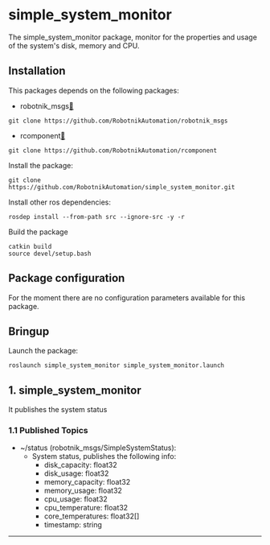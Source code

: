 # simple_system_monitor

The simple_system_monitor package, monitor for the properties and usage of the system's disk, memory and CPU.

## Installation

This packages depends on the following packages:

- robotnik_msgs[🔗](https://github.com/RobotnikAutomation/robotnik_msgs)

```
git clone https://github.com/RobotnikAutomation/robotnik_msgs
```

- rcomponent[🔗](https://github.com/RobotnikAutomation/rcomponent)

```
git clone https://github.com/RobotnikAutomation/rcomponent
```

Install the package:

```
git clone https://github.com/RobotnikAutomation/simple_system_monitor.git
```

Install other ros dependencies:

```
rosdep install --from-path src --ignore-src -y -r
```

Build the package
```
catkin build
source devel/setup.bash
```

## Package configuration

For the moment there are no configuration parameters available for this package.

## Bringup

Launch the package:

```
roslaunch simple_system_monitor simple_system_monitor.launch
```

## 1. simple_system_monitor

It publishes the system status

### 1.1 Published Topics

* ~/status (robotnik_msgs/SimpleSystemStatus):
  * System status, publishes the following info:
    * disk_capacity: float32
    * disk_usage: float32
    * memory_capacity: float32
    * memory_usage: float32
    * cpu_usage: float32
    * cpu_temperature: float32
    * core_temperatures: float32[]
    * timestamp: string
---